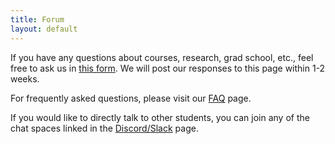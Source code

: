 ```yaml
---
title: Forum
layout: default
---
```

<link rel="stylesheet" href="/main.css">

If you have any questions about courses, research, grad school, etc., feel free to ask us in [this form](https://docs.google.com/forms/d/e/1FAIpQLSd6bn5MNtVsbdFpGqtQT8dXEhIvStyfb3S5Vak8E3XqOu7z9Q/viewform?usp=sf_link). We will post our responses to this page within 1-2 weeks.

For frequently asked questions, please visit our [FAQ](/questions/FAQ.html) page.

If you would like to directly talk to other students, you can join any of the chat spaces linked in the [Discord/Slack](/questions/join_chat.html) page.
